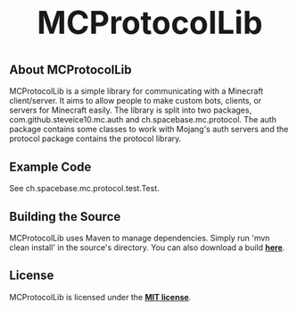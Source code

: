 <b><center><h1>MCProtocolLib</h></center></b>
==========



<b>About MCProtocolLib</b>
--------

MCProtocolLib is a simple library for communicating with a Minecraft client/server. It aims to allow people to make
custom bots, clients, or servers for Minecraft easily. The library is split into two packages, com.github.steveice10.mc.auth and
ch.spacebase.mc.protocol. The auth package contains some classes to work with Mojang's auth servers and the protocol
package contains the protocol library.


<b>Example Code</b>
--------

See ch.spacebase.mc.protocol.test.Test.


<b>Building the Source</b>
--------

MCProtocolLib uses Maven to manage dependencies. Simply run 'mvn clean install' in the source's directory. You can also
download a build <b>[here](http://build.spacebase.ch/job/MCProtocolLib/)</b>.


<b>License</b>
---------

MCProtocolLib is licensed under the <b>[MIT license](http://www.opensource.org/licenses/mit-license.html)</b>.
